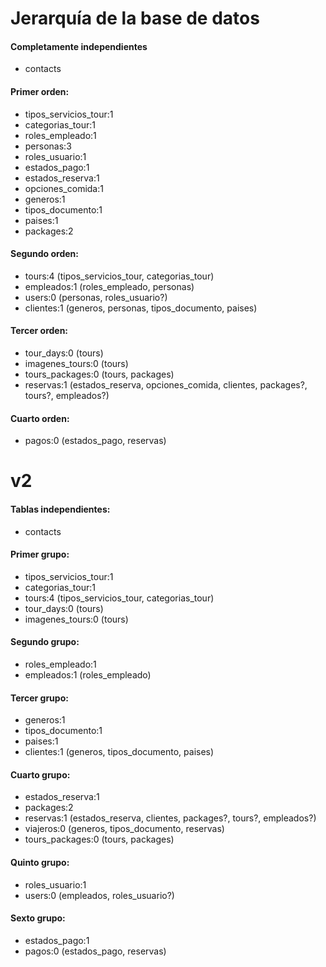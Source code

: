 # Jerarquía de la base de datos

#### Completamente independientes

- contacts

#### Primer orden:

- tipos_servicios_tour:1
- categorias_tour:1
- roles_empleado:1
- personas:3
- roles_usuario:1
- estados_pago:1
- estados_reserva:1
- opciones_comida:1
- generos:1
- tipos_documento:1
- paises:1
- packages:2

#### Segundo orden:

- tours:4 (tipos_servicios_tour, categorias_tour)
- empleados:1 (roles_empleado, personas)
- users:0 (personas, roles_usuario?)
- clientes:1 (generos, personas, tipos_documento, paises)

#### Tercer orden:

- tour_days:0 (tours)
- imagenes_tours:0 (tours)
- tours_packages:0 (tours, packages)
- reservas:1 (estados_reserva, opciones_comida, clientes, packages?, tours?, empleados?)

#### Cuarto orden:

- pagos:0 (estados_pago, reservas)

# v2

#### Tablas independientes:

- contacts

#### Primer grupo:

- tipos_servicios_tour:1
- categorias_tour:1
- tours:4 (tipos_servicios_tour, categorias_tour)
- tour_days:0 (tours)
- imagenes_tours:0 (tours)

#### Segundo grupo:

- roles_empleado:1
- empleados:1 (roles_empleado)

#### Tercer grupo:

- generos:1
- tipos_documento:1
- paises:1
- clientes:1 (generos, tipos_documento, paises)

#### Cuarto grupo:

- estados_reserva:1
- packages:2
- reservas:1 (estados_reserva, clientes, packages?, tours?, empleados?)
- viajeros:0 (generos, tipos_documento, reservas)
- tours_packages:0 (tours, packages)

#### Quinto grupo:

- roles_usuario:1
- users:0 (empleados, roles_usuario?)

#### Sexto grupo:

- estados_pago:1
- pagos:0 (estados_pago, reservas)
